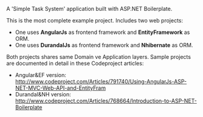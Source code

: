 A 'Simple Task System' application built with ASP.NET Boilerplate.

This is the most complete example project. Includes two web projects:

* One uses **AngularJs** as frontend framework and **EntityFramework** as ORM.
* One uses **DurandalJs** as frontend framework and **Nhibernate** as ORM.

Both projects shares same Domain ve Application layers. Sample projects are documented in detail in these Codeproject articles:

* Angular&EF version: http://www.codeproject.com/Articles/791740/Using-AngularJs-ASP-NET-MVC-Web-API-and-EntityFram
* Durandal&NH version: http://www.codeproject.com/Articles/768664/Introduction-to-ASP-NET-Boilerplate
